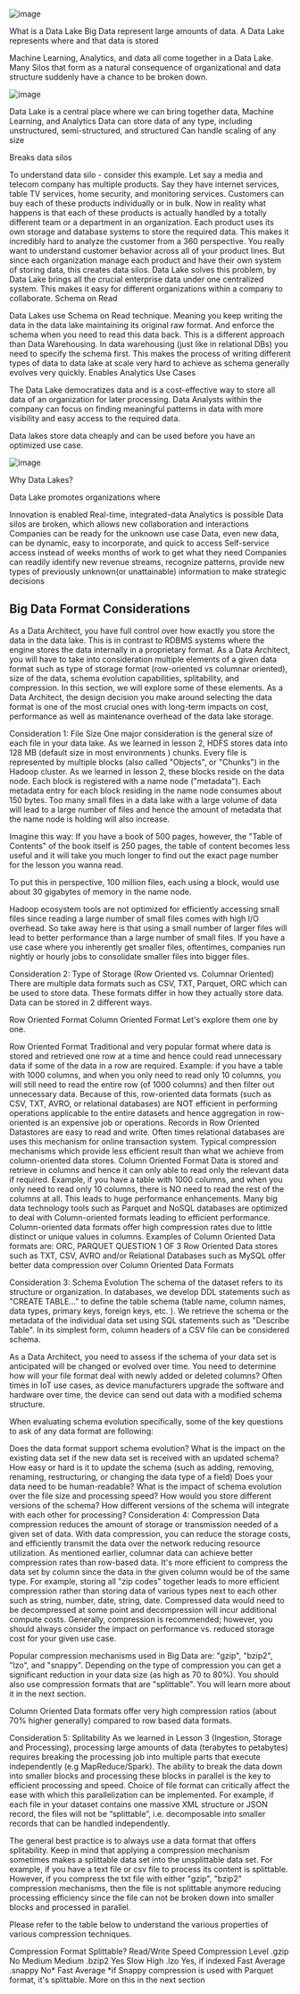 
![image](https://user-images.githubusercontent.com/68102477/121683183-5f0c1d00-cb00-11eb-89e7-41d96fbe00f5.png)

What is a Data Lake
Big Data represent large amounts of data. A Data Lake represents where and that data is stored

Machine Learning, Analytics, and data all come together in a Data Lake. Many Silos that form as a natural consequence of organizational and data structure suddenly have a chance to be broken down.

![image](https://user-images.githubusercontent.com/68102477/121683623-fcffe780-cb00-11eb-9cab-b970c41b71d9.png)


Data Lake is a central place where we can bring together data, Machine Learning, and Analytics
Data can store data of any type, including unstructured, semi-structured, and structured
Can handle scaling of any size

Breaks data silos

To understand data silo - consider this example. Let say a media and telecom company has multiple products. Say they have internet services, table TV services, home security, and monitoring services. Customers can buy each of these products individually or in bulk. Now in reality what happens is that each of these products is actually handled by a totally different team or a department in an organization. Each product uses its own storage and database systems to store the required data. This makes it incredibly hard to analyze the customer from a 360 perspective. You really want to understand customer behavior across all of your product lines. But since each organization manage each product and have their own system of storing data, this creates data silos. Data Lake solves this problem, by Data Lake brings all the crucial enterprise data under one centralized system. This makes it easy for different organizations within a company to collaborate.
Schema on Read

Data Lakes use Schema on Read technique. Meaning you keep writing the data in the data lake maintaining its original raw format. And enforce the schema when you need to read this data back. This is a different approach than Data Warehousing. In data warehousing (just like in relational DBs) you need to specify the schema first. This makes the process of writing different types of data to data lake at scale very hard to achieve as schema generally evolves very quickly.
Enables Analytics Use Cases

The Data Lake democratizes data and is a cost-effective way to store all data of an organization for later processing. Data Analysts within the company can focus on finding meaningful patterns in data with more visibility and easy access to the required data.

Data lakes store data cheaply and can be used before you have an optimized use case.

![image](https://user-images.githubusercontent.com/68102477/121683591-f07b8f00-cb00-11eb-8af5-c2fb6fb7e171.png)

Why Data Lakes?

Data Lake promotes organizations where

Innovation is enabled
Real-time, integrated-data Analytics is possible
Data silos are broken, which allows new collaboration and interactions
Companies can be ready for the unknown use case
Data, even new data, can be dynamic, easy to incorporate, and quick to access
Self-service access instead of weeks months of work to get what they need
Companies can readily identify new revenue streams, recognize patterns, provide new types of previously unknown(or unattainable) information to make strategic decisions



## Big Data Format Considerations


As a Data Architect, you have full control over how exactly you store the data in the data lake. This is in contrast to RDBMS systems where the engine stores the data internally in a proprietary format. As a Data Architect, you will have to take into consideration multiple elements of a given data format such as type of storage format (row-oriented vs columnar oriented), size of the data, schema evolution capabilities, splitability, and compression. In this section, we will explore some of these elements. As a Data Architect, the design decision you make around selecting the data format is one of the most crucial ones with long-term impacts on cost, performance as well as maintenance overhead of the data lake storage.

Consideration 1: File Size
One major consideration is the general size of each file in your data lake. As we learned in lesson 2, HDFS stores data into 128 MB (default size in most environments ) chunks. Every file is represented by multiple blocks (also called "Objects", or "Chunks") in the Hadoop cluster. As we learned in lesson 2, these blocks reside on the data node. Each block is registered with a name node ("metadata"). Each metadata entry for each block residing in the name node consumes about 150 bytes. Too many small files in a data lake with a large volume of data will lead to a large number of files and hence the amount of metadata that the name node is holding will also increase.

Imagine this way: If you have a book of 500 pages, however, the "Table of Contents" of the book itself is 250 pages, the table of content becomes less useful and it will take you much longer to find out the exact page number for the lesson you wanna read.

To put this in perspective, 100 million files, each using a block, would use about 30 gigabytes of memory in the name node.

Hadoop ecosystem tools are not optimized for efficiently accessing small files since reading a large number of small files comes with high I/O overhead. So take away here is that using a small number of larger files will lead to better performance than a large number of small files. If you have a use case where you inherently get smaller files, oftentimes, companies run nightly or hourly jobs to consolidate smaller files into bigger files.

Consideration 2: Type of Storage (Row Oriented vs. Columnar Oriented)
There are multiple data formats such as CSV, TXT, Parquet, ORC which can be used to store data. These formats differ in how they actually store data. Data can be stored in 2 different ways.

Row Oriented Format
Column Oriented Format
Let's explore them one by one.

Row Oriented Format
Traditional and very popular format where data is stored and retrieved one row at a time and hence could read unnecessary data if some of the data in a row are required.
Example: if you have a table with 1000 columns, and when you only need to read only 10 columns, you will still need to read the entire row (of 1000 columns) and then filter out unnecessary data. Because of this, row-oriented data formats (such as CSV, TXT, AVRO, or relational databases) are NOT efficient in performing operations applicable to the entire datasets and hence aggregation in row-oriented is an expensive job or operations.
Records in Row Oriented Datastores are easy to read and write. Often times relational databases are uses this mechanism for online transaction system.
Typical compression mechanisms which provide less efficient result than what we achieve from column-oriented data stores.
Column Oriented Format
Data is stored and retrieve in columns and hence it can only able to read only the relevant data if required.
Example, if you have a table with 1000 columns, and when you only need to read only 10 columns, there is NO need to read the rest of the columns at all. This leads to huge performance enhancements.
Many big data technology tools such as Parquet and NoSQL databases are optimized to deal with Column-oriented formats leading to efficient performance.
Column-oriented data formats offer high compression rates due to little distinct or unique values in columns.
Examples of Column Oriented Data formats are: ORC, PARQUET
QUESTION 1 OF 3
Row Oriented Data stores such as TXT, CSV, AVRO and/or Relational Databases such as MySQL offer better data compression over Column Oriented Data Formats



Consideration 3: Schema Evolution
The schema of the dataset refers to its structure or organization. In databases, we develop DDL statements such as "CREATE TABLE..." to define the table schema (table name, column names, data types, primary keys, foreign keys, etc. ). We retrieve the schema or the metadata of the individual data set using SQL statements such as "Describe Table". In its simplest form, column headers of a CSV file can be considered schema.

As a Data Architect, you need to assess if the schema of your data set is anticipated will be changed or evolved over time. You need to determine how will your file format deal with newly added or deleted columns? Often times in IoT use cases, as device manufacturers upgrade the software and hardware over time, the device can send out data with a modified schema structure.

When evaluating schema evolution specifically, some of the key questions to ask of any data format are following:

Does the data format support schema evolution?
What is the impact on the existing data set if the new data set is received with an updated schema?
How easy or hard is it to update the schema (such as adding, removing, renaming, restructuring, or changing the data type of a field)
Does your data need to be human-readable?
What is the impact of schema evolution over the file size and processing speed?
How would you store different versions of the schema?
How different versions of the schema will integrate with each other for processing?
Consideration 4: Compression
Data compression reduces the amount of storage or transmission needed of a given set of data. With data compression, you can reduce the storage costs, and efficiently transmit the data over the network reducing resource utilization. As mentioned earlier, columnar data can achieve better compression rates than row-based data. It's more efficient to compress the data set by column since the data in the given column would be of the same type. For example, storing all "zip codes" together leads to more efficient compression rather than storing data of various types next to each other such as string, number, date, string, date. Compressed data would need to be decompressed at some point and decompression will incur additional compute costs. Generally, compression is recommended; however, you should always consider the impact on performance vs. reduced storage cost for your given use case.

Popular compression mechanisms used in Big Data are: "gzip", "bzip2", "lzo", and "snappy". Depending on the type of compression you can get a significant reduction in your data size (as high as 70 to 80%). You should also use compression formats that are "splittable". You will learn more about it in the next section.

 Column Oriented Data formats offer very high compression ratios (about 70% higher generally) compared to row based data formats.
 
Consideration 5: Splitability
As we learned in Lesson 3 (Ingestion, Storage and Processing), processing large amounts of data (terabytes to petabytes) requires breaking the processing job into multiple parts that execute independently (e.g MapReduce/Spark). The ability to break the data down into smaller blocks and processing these blocks in parallel is the key to efficient processing and speed. Choice of file format can critically affect the ease with which this parallelization can be implemented. For example, if each file in your dataset contains one massive XML structure or JSON record, the files will not be “splittable”, i.e. decomposable into smaller records that can be handled independently.

The general best practice is to always use a data format that offers splitability. Keep in mind that applying a compression mechanism sometimes makes a splittable data set into the unsplittable data set. For example, if you have a text file or csv file to process its content is splittable. However, if you compress the txt file with either "gzip", "bzip2" compression mechanisms, then the file is not splittable anymore reducing processing efficiency since the file can not be broken down into smaller blocks and processed in parallel.

Please refer to the table below to understand the various properties of various compression techniques.

Compression Format	Splittable?	Read/Write Speed	Compression Level
.gzip	No	Medium	Medium
.bzip2	Yes	Slow	High
.lzo	Yes, if indexed	Fast	Average
.snappy	No*	Fast	Average
*if Snappy compression is used with Parquet format, it's splittable. More on this in the next section











